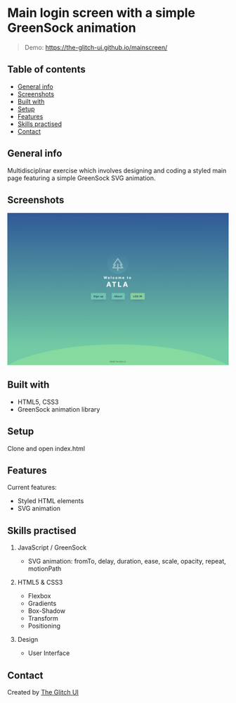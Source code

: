 # Main login screen with a simple GreenSock animation
> Demo: https://the-glitch-ui.github.io/mainscreen/

## Table of contents

- [General info](#general-info)
- [Screenshots](#screenshots)
- [Built with](#built-with)
- [Setup](#setup)
- [Features](#features)
- [Skills practised](#skills)
- [Contact](#contact)

## General info

Multidisciplinar exercise which involves designing and coding a styled main page featuring a simple GreenSock SVG animation.

## Screenshots

![Tips calculator](https://github.com/the-glitch-ui/mainscreen/blob/master/img_mainscreen.jpg)

## Built with

- HTML5, CSS3
- GreenSock animation library

## Setup

Clone and open index.html

## Features

Current features:

- Styled HTML elements
- SVG animation

## Skills practised

1. JavaScript / GreenSock

   - SVG animation: fromTo, delay, duration, ease, scale, opacity, repeat, motionPath

2. HTML5 & CSS3

   - Flexbox
   - Gradients
   - Box-Shadow
   - Transform
   - Positioning

3. Design
   - User Interface

## Contact

Created by [The Glitch UI](https://github.com/the-glitch-ui)
